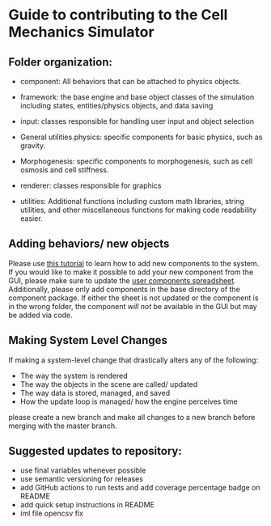 # Guide to contributing to the Cell Mechanics Simulator

## Folder organization:

- component: All behaviors that can be attached to physics objects.

- framework: the base engine and base object classes of the simulation including states, entities/physics objects, and data saving

- input: classes responsible for handling user input and object selection

- General utilities.physics: specific components for basic physics, such as gravity.

- Morphogenesis: specific components to morphogenesis, such as cell osmosis and cell stiffness.

- renderer: classes responsible for graphics

- utilities: Additional functions including custom math libraries, string utilities, and other miscellaneous functions for making code readability easier.


## Adding behaviors/ new objects

Please use [this tutorial](https://github.com/jsutlive/Cell-Mechanics-Simulator/wiki/Example:-Writing-a-New-Component) to learn how to add new components to the system. If you would like to make it possible to add your new component from the GUI, please make sure to update the [user components spreadsheet](https://github.com/jsutlive/Cell-Mechanics-Simulator/blob/master/assets/UserComponents.csv). Additionally, please only add components in the base directory of the component package. If either the sheet is not updated or the component is in the wrong folder, the component _will not_ be available in the GUI but may be added via code. 

## Making System Level Changes

If making a system-level change that drastically alters any of the following:
    
- The way the system is rendered
- The way the objects in the scene are called/ updated
- The way data is stored, managed, and saved
- How the update loop is managed/ how the engine perceives time

please create a new branch and make all changes to a new branch before merging with the master branch.

## Suggested updates to repository:

- use final variables whenever possible
- use semantic versioning for releases
- add GitHub actions to run tests and add coverage percentage badge on README
- add quick setup instructions in README
- iml file opencsv fix
